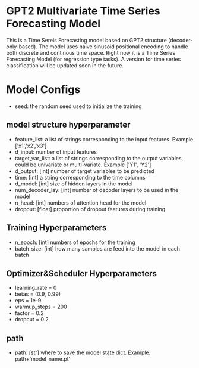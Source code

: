 # GPT2 Multivariate Time Series Forecasting Model

This is a Time Sereis Forecasting model based on GPT2 structure (decoder-only-based). The model uses naive sinusoid positional encoding to handle both discrete and continous time space. Right now it is a Time Series Forecasting Model (for regression type tasks). A version for time series classification will be updated soon in the future. 

# Model Configs
- seed: the random seed used to initialize the training
  
## model structure hyperparameter
- feature_list: a list of strings corresponding to the input features. Example ['x1','x2','x3']
- d_input: number of input features
- target_var_list: a list of strings corresponding to the output variables, could be univariate or multi-variate. Example ['Y1', 'Y2']
- d_output: [int] number of target variables to be predicted
- time: [int] a string corresponding to the time columns
- d_model: [int] size of hidden layers in the model
- num_decoder_lay: [int] number of decoder layers to be used in the model
- n_head: [int] numbers of attention head for the model
- dropout: [float] proportion of dropout features during training
 
## Training Hyperparameters
- n_epoch: [int] numbers of epochs for the training
- batch_size: [int] how many samples are feed into the model in each batch

## Optimizer&Scheduler Hyperparameters
- learning_rate = 0
- betas = (0.9, 0.99)
- eps = 1e-9
- warmup_steps = 200
- factor = 0.2
- dropout = 0.2

## path
- path: [str] where to save the model state dict. Example: path+'model_name.pt' 
